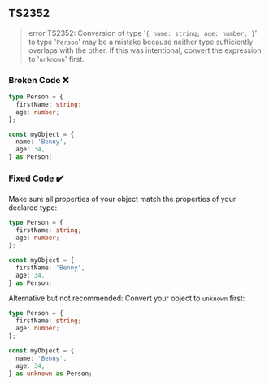 ## TS2352

> error TS2352: Conversion of type '`{ name: string; age: number; }`' to type '`Person`' may be a mistake because neither type sufficiently overlaps with the other. If this was intentional, convert the expression to '`unknown`' first.

### Broken Code ❌

```ts
type Person = {
  firstName: string;
  age: number;
};

const myObject = {
  name: 'Benny',
  age: 34,
} as Person;
```

### Fixed Code ✔️

Make sure all properties of your object match the properties of your declared type:

```ts
type Person = {
  firstName: string;
  age: number;
};

const myObject = {
  firstName: 'Benny',
  age: 34,
} as Person;
```

Alternative but not recommended: Convert your object to `unknown` first:

```ts
type Person = {
  firstName: string;
  age: number;
};

const myObject = {
  name: 'Benny',
  age: 34,
} as unknown as Person;
```
